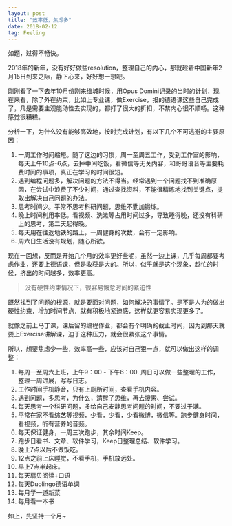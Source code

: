 ```yaml
---
layout: post
title: "效率低，焦虑多"
date: 2018-02-12
tag: Feeling
---
```


如题，过得不畅快。

2018年的新年，没有好好做些resolution，整理自己的内心，那就趁着中国新年2月15日到来之际，静下心来，好好想一想吧。

刚刚看了一下去年10月份刚来维城时候，用Opus Domini记录的当时的计划，现在来看，除了外在约束，比如上专业课，做Exercise，报的德语课这些自己完成了，凡是需要主观能动性去实现的，都打了很大的折扣，不禁内心很不顺畅。这种感觉很糟糕。

分析一下，为什么没有能够高效地，按时完成计划，有以下几个不可逃避的主要原因：

 1. 一周工作时间缩短。随了这边的习惯，周一至周五工作，受到工作室的影响，每天上午10点-6点，去掉中间吃饭，看微信等无关内容，和哥哥语音等主要耗费时间的事项，真正在学习的时间很短。
 2. 遇到编程问题多，解决问题的方法不得当。经常遇到一个问题找不到准确原因，在尝试中浪费了不少时间，通过查找资料，不能很精炼地找到关键点，提取出解决自己问题的办法。
 3. 思考时间少。平常不思考科研问题，思维不勤加锻炼。
 4. 晚上时间利用率低。看视频、洗漱等占用时间过多，导致睡得晚，还没有科研上的思考，第二天起得晚。
 5. 每天用在往返地铁的路上，一周健身的次数，会有一定影响。
 6. 周六日生活没有规划，随心所欲。

现在一回想，反而是开始几个月的效率更好些呢，虽然一边上课，几乎每周都要考虑作业，还要上德语课，但是收获是大的。所以，似乎就是这个现象，越忙的时候，挤出的时间越多，效率更高。

> 没有硬性约束情况下，很容易懈怠时间的紧迫性

既然找到了问题的根源，就是要面对问题，如何解决的事情了。是不是人为的做出硬性约束，增加时间节点，就有积极地紧迫感，这样就更容易实现更多了。

就像之前上马丁课，课后留的编程作业，都会有个明确的截止时间，因为到那天就要上Exercise讲解课，迫于这种压力，就会很紧张这个事情。

所以，想要焦虑少一些，效率高一些，应该对自己狠一点，就可以做出这样的调整：

 1. 每周一至周六上班，上午9：00 - 下午6：00. 周日可以做一些整理的工作，整理一周进展，写写日志。
 2. 工作时间手机静音，只有上厕所时间，查看手机内容。
 3. 遇到问题，多思考，为什么，清醒了思维，再去搜索、尝试。
 4. 每天思考一个科研问题，多给自己安静思考问题的时间，不要过于满。
 5. 平常在家不看综艺等视频，少看，少看，少看微博，微信等。跑步健身时间，看视频，听有营养的音频。
 6. 每天保证健身，一周三次跑步，其余时间Keep。
 7.  跑步日看书、文章、软件学习，Keep日整理总结、软件学习。
 8. 晚上7点以后不做饭吃。
 9. 12点之前上床睡觉，不看手机，手机放远处。
 10. 早上7点半起床。
 11. 每天扇贝阅读+口语
 12. 每天Duolingo德语单词
 13. 每月学一道新菜
 14. 每月看一本书

如上，先坚持一个月~

